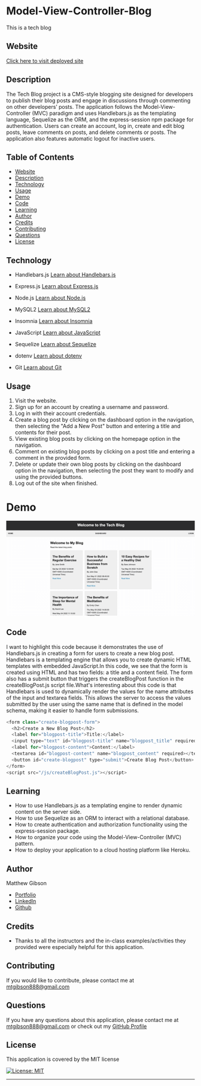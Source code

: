 # Model-View-Controller-Blog

This is a tech blog

## Website

[Click here to visit deployed site](https://model-view-controller-blog88.herokuapp.com/)

## Description

The Tech Blog project is a CMS-style blogging site designed for developers to publish their blog posts and engage in discussions through commenting on other developers’ posts. The application follows the Model-View-Controller (MVC) paradigm and uses Handlebars.js as the templating language, Sequelize as the ORM, and the express-session npm package for authentication. Users can create an account, log in, create and edit blog posts, leave comments on posts, and delete comments or posts. The application also features automatic logout for inactive users.

## Table of Contents

- [Website](#website)
- [Description](#description)
- [Technology](#technology)
- [Usage](#usage)
- [Demo](#demo)
- [Code](#code)
- [Learning](#learning)
- [Author](#author)
- [Credits](#credits)
- [Contributing](#Contributing)
- [Questions](#questions)
- [License](#license)

## Technology

- Handlebars.js
  [Learn about Handlebars.js](https://handlebarsjs.com/)

- Express.js
  [Learn about Express.js](https://expressjs.com/)

- Node.js
  [Learn about Node.js](https://nodejs.org/en)

- MySQL2
  [Learn about MySQL2](https://www.npmjs.com/package/mysql2)

- Insomnia
  [Learn about Insomnia](https://insomnia.rest/)

- JavaScript
  [Learn about JavaScript](https://developer.mozilla.org/en-US/docs/Web/JavaScript)

- Sequelize
  [Learn about Sequelize](https://sequelize.org/)

- dotenv
  [Learn about dotenv](https://www.npmjs.com/package/dotenv)

- Git
  [Learn about Git](https://git-scm.com/)

## Usage

1. Visit the website.
2. Sign up for an account by creating a username and password.
3. Log in with their account credentials.
4. Create a blog post by clicking on the dashboard option in the navigation, then selecting the "Add a New Post" button and entering a title and contents for their post.
5. View existing blog posts by clicking on the homepage option in the navigation.
6. Comment on existing blog posts by clicking on a post title and entering a comment in the provided form.
7. Delete or update their own blog posts by clicking on the dashboard option in the navigation, then selecting the post they want to modify and using the provided buttons.
8. Log out of the site when finished.

# Demo

![Alt Text](/images/2023-05-09%2018.27.27.gif)

## Code

I want to highlight this code because it demonstrates the use of Handlebars.js in creating a form for users to create a new blog post. Handlebars is a templating engine that allows you to create dynamic HTML templates with embedded JavaScript.In this code, we see that the form is created using HTML and has two fields: a title and a content field. The form also has a submit button that triggers the createBlogPost function in the createBlogPost.js script file.What's interesting about this code is that Handlebars is used to dynamically render the values for the name attributes of the input and textarea fields. This allows the server to access the values submitted by the user using the same name that is defined in the model schema, making it easier to handle form submissions.

```JavaScript
<form class="create-blogpost-form">
  <h2>Create a New Blog Post</h2>
  <label for="blogpost-title">Title:</label>
  <input type="text" id="blogpost-title" name="blogpost_title" required>
  <label for="blogpost-content">Content:</label>
  <textarea id="blogpost-content" name="blogpost_content" required></textarea>
  <button id="create-blogpost" type="submit">Create Blog Post</button>
</form>
<script src="/js/createBlogPost.js"></script>


```

## Learning

- How to use Handlebars.js as a templating engine to render dynamic content on the server side.
- How to use Sequelize as an ORM to interact with a relational database.
- How to create authentication and authorization functionality using the express-session package.
- How to organize your code using the Model-View-Controller (MVC) pattern.
- How to deploy your application to a cloud hosting platform like Heroku.

## Author

Matthew Gibson

- [Portfolio](https://github.com/ohSweetWampum)
- [LinkedIn](https://www.linkedin.com/in/matthew-gibson-6b9b12237/)
- [Github](https://github.com/ohSweetWampum)

## Credits

- Thanks to all the instructors and the in-class examples/activities they provided were especially helpful for this application.

## Contributing

If you would like to contribute, please contact me at [mtgibson888@gmail.com](mailto:mtgibson888@gmail.com)

## Questions

If you have any questions about this application, please contact me at [mtgibson888@gmail.com](mailto:mtgibson888@gmail.com) or check out my [GitHub Profile](https://github.com/ohSweetWampum)

## License

This application is covered by the MIT license

[![License: MIT](https://img.shields.io/badge/License-MIT-yellow.svg)](https://opensource.org/licenses/MIT)

---

```

```
